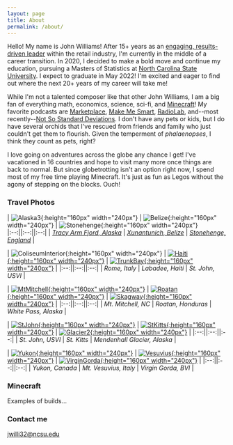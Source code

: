 ```yaml
---
layout: page
title: About
permalink: /about/
---
```


Hello!  My name is John Williams!  After 15+ years as an [engaging, results-driven leader](https://www.linkedin.com/in/johnwilliamsjcp/) within the retail industry, I'm currently in the middle of a career transition.  In 2020, I decided to make a bold move and continue my education, pursuing a Masters of Statistics at [North Carolina State University](https://www.ncsu.edu/).  I expect to graduate in May 2022!  I'm excited and eager to find out where the next 20+ years of my career will take me!

While I'm not a talented composer like that other John Williams, I am a big fan of everything math, economics, science, sci-fi, and [Minecraft](https://www.minecraft.net/)!  My favorite podcasts are [Marketplace](https://www.marketplace.org/shows/marketplace/), [Make Me Smart](https://www.marketplace.org/shows/make-me-smart-with-kai-and-molly/), [RadioLab](https://www.wnycstudios.org/podcasts/radiolab/projects/podcasts), and--most recently--[Not So Standard Deviations](https://nssdeviations.com/).  I don't have any pets or kids, but I do have several orchids that I've rescued from friends and family who just couldn't get them to flourish. Given the temperment of *phalaenopses*, I think they count as pets, right?

I love going on adventures across the globe any chance I get!  I've vacationed in 16 countries and hope to visit many more once things are back to normal.  But since globetrotting isn't an option right now, I spend most of my free time playing Minecraft.  It's just as fun as Legos without the agony of stepping on the blocks.  Ouch!


### Travel Photos

| ![Alaska3](images/Alaska3.jpg){:height="160px" width="240px"} | ![Belize](images/Belize.jpg){:height="160px" width="240px"} | ![Stonehenge](images/Stonehenge.jpg){:height="160px" width="240px"}  
|:--:||:--:||:--:|
| [*Tracy Arm Fjord, Alaska*](https://www.google.com/maps/place/Tracy+Arm/@57.8503894,-133.6521792,10z) | [*Xunantunich, Belize*](https://www.google.com/maps/place/Xunantunich+Mayan+Ruins/@17.0890901,-89.1427529,15z/) | [*Stonehenge, England*](https://www.google.com/maps/place/Stonehenge/@51.178905,-1.8327997,2773m) | 

| ![ColiseumInterior](images/ColiseumInterior.jpg){:height="160px" width="240px"} | [![Haiti](images/Haiti.jpg){:height="160px" width="240px"}](https://www.google.com/maps/place/Labadee+Haïti/@19.7815959,-72.2469786,3210m) | [![TrunkBay](images/TrunkBay.jpg){:height="160px" width="240px"}](https://www.google.com/maps/place/Trunk+Bay/@18.3526056,-64.7696255,991m) | 
|:--:||:--:||:--:|
| *Rome, Italy* | *Labadee, Haiti* | *St. John, USVI* |

| [![MtMitchell](images/MtMitchell.jpg){:height="160px" width="240px"}](https://www.google.com/maps/place/Mt+Mitchell/@35.7646309,-82.2678989,3589m) | [![Roatan](images/Roatan.jpg){:height="160px" width="240px"}](https://www.google.com/maps/place/Roatán/@16.3459564,-86.4390788,37032m) | [![Skagway](images/Skagway.jpg){:height="160px" width="240px"}](https://www.google.com/maps/place/White+Pass/@59.6209935,-135.0801651,17897m) |
|:--:||:--:||:--:|
| *Mt. Mitchell, NC* | *Roatan, Honduras* | *White Pass, Alaska* |

| [![StJohn](images/StJohn.jpg){:height="160px" width="240px"}]((https://www.google.com/maps/place/Trunk+Bay/@18.3526056,-64.7696255,991m)) | [![StKitts](images/StKitts.jpg){:height="160px" width="240px"}](https://www.google.com/maps/place/Saint+Kitts/@17.3153726,-62.8828814,67570m) | [![Glacier2](images/Glacier2.jpg){:height="160px" width="240px"}](https://www.google.com/maps/place/Mendenhall+Glacier/@58.434765,-134.556738,4631m) |
|:--:||:--:||:--:|
| *St. John, USVI* | *St. Kitts* | *Mendenhall Glacier, Alaska* |

| [![Yukon](images/Yukon.jpg){:height="160px" width="240px"}](https://www.google.com/maps/place/Yukon+Larger+than+Life+Sign/@59.999337,-134.6668446,1106m) | [![Vesuvius](images/Vesuvius.jpg){:height="160px" width="240px"}](https://www.google.com/maps/place/Mount+Vesuvius/@40.8223812,14.4113962,6695m) | [![VirginGorda](images/VirginGorda.jpg){:height="160px" width="240px"}](https://www.google.com/maps/place/The+Baths/@18.430002,-64.446344,2098m) |
|:--:||:--:||:--:|
| *Yukon, Canada* | *Mt. Vesuvius, Italy* | *Virgin Gorda, BVI* |

### Minecraft

Examples of builds...

### Contact me

[jwilli32@ncsu.edu](mailto:jwilli32@ncsu.edu)
